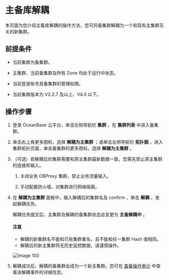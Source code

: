 # 主备库解耦

本页面为您介绍主备库解耦的操作方法，您可将备集群解耦为一个和现有主集群无关的新集群。

## 前提条件

* 当前集群为备集群。

* 主集群、当前备集群及所有 Zone 均处于运行中状态。

* 当前登录账号具备集群的管理权限。

* 当前集群版本为 V2.2.7 及以上、V4.0 以下。

## 操作步骤

1. 登录 OceanBase 云平台，单击左侧导航栏 **集群** ，在 **集群列表** 中进入备集群。

2. 单击右上角更多图标，选择 **解耦为主集群** ；或单击左侧导航栏 **拓扑图** ，进入集群拓扑页面，单击备集群的更多图标，选择 **解耦为主集群** 。

3. （可选）若解耦后的集群需要和原主集群最新数据一致，您需先禁止原主集群的连接和输入。

   1. 关闭业务 OBProxy 集群，禁止业务流量输入。

   2. 手动配置防火墙，对集群进行网络隔离。

4. 在 **解耦为主集群** 面板中，输入解耦后的集群名及 confirm ，单击 **解耦** ，发起解耦任务。

   解耦任务提交后，主集群及解耦的备集群状态会变更为 **主备解耦中** 。

    <main id="notice" type='notice'>
    <h4>注意</h4>
    <ul>
    <li>解耦的新集群名不能和已有集群重名，且不能和任一集群 Hash 值相同。</li>
    <li>解耦后的新主集群将无历史监控数据，请谨慎操作。</li>
    </ul>
    </main>

   ![Image 100](https://obbusiness-private.oss-cn-shanghai.aliyuncs.com/doc/img/ocp/%E8%A7%A3%E8%80%A6%E4%B8%BA%E4%B8%BB%E9%9B%86%E7%BE%A4.png)

5. 解耦成功后，解耦的备集群会成为一个新主集群。您可在 [查看操作审计](../../1600.system-management-features/200.view-operation-audit.md) 中查看该解耦事件的详细信息。
